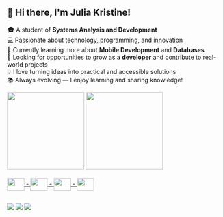 ## 👋 Hi there, I'm Julia Kristine!

🎓 A student of **Systems Analysis and Development**\
💻 Passionate about technology, programming, and innovation\
🌱 Currently learning more about **Mobile Development** and **Databases**\
🚀 Looking for opportunities to grow as a **developer** and contribute to real-world projects\
💡 I love turning ideas into practical and accessible solutions\
📚 Always evolving — I enjoy learning and sharing knowledge!


<div>
  <a href="https://github.com/JuliaKristine">
  <img height="180em" src="https://github-readme-stats.vercel.app/api?username=JuliaKristine&show_icons=true&theme=radical&include_all_commits=true&count_private-true"/>
  <img height="180em" src="https://github-readme-stats.vercel.app/api/top-langs/?username=JuliaKristine&layout=compact&langs_count=16&theme=radical"/>
</div>

<div style="display: incline_block"><br>
  <img align="center" alt"Juh-HTML" height="30" width="40" src="https://cdn.jsdelivr.net/gh/devicons/devicon@latest/icons/html5/html5-original.svg"> - 
  <img align="center" alt"Juh-Js" height="30" width="40" src="https://cdn.jsdelivr.net/gh/devicons/devicon@latest/icons/javascript/javascript-original.svg"> - 
  <img align="center" alt"Juh-Python" height="30" width="40" src="https://cdn.jsdelivr.net/gh/devicons/devicon@latest/icons/python/python-original.svg"> - 
  <img align="center" alt"Juh-CSS" height="30" width="40" src="https://cdn.jsdelivr.net/gh/devicons/devicon@latest/icons/css3/css3-original.svg">
</div>

##
  <a href="https://www.linkedin.com/in/julia-kristine-339517185/" target="_blank"><img src="https://img.shields.io/badge/LinkedIn-0077B5?style=for-the-badge&logo=linkedin&logoColor=white" target="_blank"></a>
  <a href="https://www.instagram.com/kristinejuh/" target="_blank"><img src="https://img.shields.io/badge/Instagram-E4405F?style=for-the-badge&logo=instagram&logoColor=white" target="_blank"></a>
  <a href="mailto:juliaksbernard@gmail.com"><img src="https://img.shields.io/badge/Gmail-D14836?style=for-the-badge&logo=gmail&logoColor=white" target="_blank"></a>
